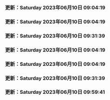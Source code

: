 ### 更新：Saturday 2023年06月10日 09:04:19
### 更新：Saturday 2023年06月10日 09:04:19
### 更新：Saturday 2023年06月10日 09:31:39
### 更新：Saturday 2023年06月10日 09:04:19
### 更新：Saturday 2023年06月10日 09:04:19
### 更新：Saturday 2023年06月10日 09:31:39
### 更新：Saturday 2023年06月10日 09:59:41
